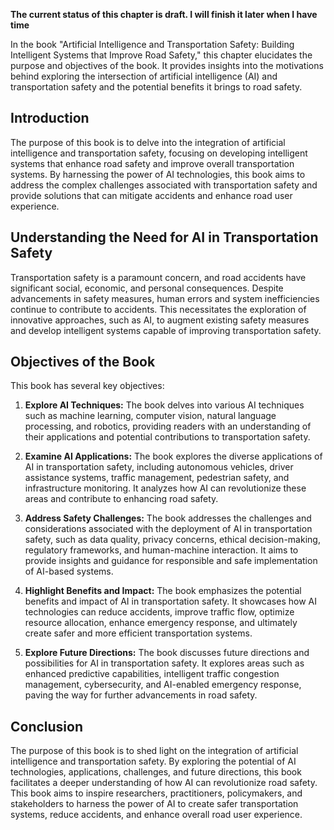 **The current status of this chapter is draft. I will finish it later when I have time**

In the book "Artificial Intelligence and Transportation Safety: Building Intelligent Systems that Improve Road Safety," this chapter elucidates the purpose and objectives of the book. It provides insights into the motivations behind exploring the intersection of artificial intelligence (AI) and transportation safety and the potential benefits it brings to road safety.

Introduction
------------

The purpose of this book is to delve into the integration of artificial intelligence and transportation safety, focusing on developing intelligent systems that enhance road safety and improve overall transportation systems. By harnessing the power of AI technologies, this book aims to address the complex challenges associated with transportation safety and provide solutions that can mitigate accidents and enhance road user experience.

Understanding the Need for AI in Transportation Safety
------------------------------------------------------

Transportation safety is a paramount concern, and road accidents have significant social, economic, and personal consequences. Despite advancements in safety measures, human errors and system inefficiencies continue to contribute to accidents. This necessitates the exploration of innovative approaches, such as AI, to augment existing safety measures and develop intelligent systems capable of improving transportation safety.

Objectives of the Book
----------------------

This book has several key objectives:

1. **Explore AI Techniques:** The book delves into various AI techniques such as machine learning, computer vision, natural language processing, and robotics, providing readers with an understanding of their applications and potential contributions to transportation safety.

2. **Examine AI Applications:** The book explores the diverse applications of AI in transportation safety, including autonomous vehicles, driver assistance systems, traffic management, pedestrian safety, and infrastructure monitoring. It analyzes how AI can revolutionize these areas and contribute to enhancing road safety.

3. **Address Safety Challenges:** The book addresses the challenges and considerations associated with the deployment of AI in transportation safety, such as data quality, privacy concerns, ethical decision-making, regulatory frameworks, and human-machine interaction. It aims to provide insights and guidance for responsible and safe implementation of AI-based systems.

4. **Highlight Benefits and Impact:** The book emphasizes the potential benefits and impact of AI in transportation safety. It showcases how AI technologies can reduce accidents, improve traffic flow, optimize resource allocation, enhance emergency response, and ultimately create safer and more efficient transportation systems.

5. **Explore Future Directions:** The book discusses future directions and possibilities for AI in transportation safety. It explores areas such as enhanced predictive capabilities, intelligent traffic congestion management, cybersecurity, and AI-enabled emergency response, paving the way for further advancements in road safety.

Conclusion
----------

The purpose of this book is to shed light on the integration of artificial intelligence and transportation safety. By exploring the potential of AI technologies, applications, challenges, and future directions, this book facilitates a deeper understanding of how AI can revolutionize road safety. This book aims to inspire researchers, practitioners, policymakers, and stakeholders to harness the power of AI to create safer transportation systems, reduce accidents, and enhance overall road user experience.
